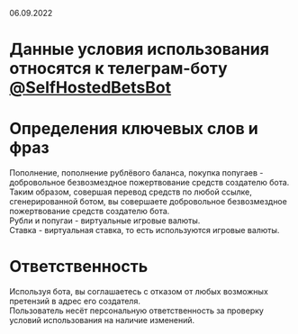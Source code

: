 06.09.2022
# Данные условия использования относятся к телеграм-боту [@SelfHostedBetsBot](https://t.me/SelfHostedBetsBot)
# Определения ключевых слов и фраз

Пополнение, пополнение рублёвого баланса, покупка попугаев - добровольное безвозмездное пожертвование средств создателю бота.\
Таким образом, совершая перевод средств по любой ссылке, сгенерированной ботом, вы совершаете добровольное безвозмездное пожертвование средств создателю бота.\
Рубли и попугаи - виртуальные игровые валюты.\
Ставка - виртуальная ставка, то есть используются игровые валюты.

# Ответственность
Используя бота, вы соглашаетесь с отказом от любых возможных претензий в адрес его создателя.\
Пользователь несёт персональную ответственность за проверку условий использования на наличие изменений.
